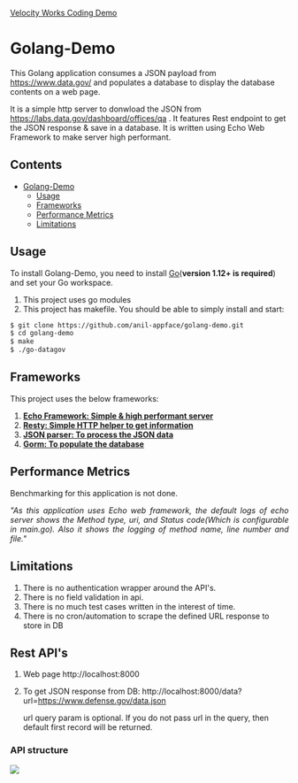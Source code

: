 <a href="https://www.velocityworks.io/home">Velocity Works Coding Demo</a>
# Golang-Demo

This Golang application consumes a JSON payload from https://www.data.gov/ and populates a database to display the database contents on a web page.

It is a simple http server to donwload the JSON from https://labs.data.gov/dashboard/offices/qa . It features Rest endpoint to get the JSON response & save in a database. It is written using Echo Web Framework to make server high performant.


## Contents

- [Golang-Demo](#golang-demo)
  - [Usage](#usage)
  - [Frameworks](#frameworks)
  - [Performance Metrics](#performance-metrics)
  - [Limitations](#limitations)


## Usage

To install Golang-Demo, you need to install [Go](https://golang.org/)(**version 1.12+ is required**) and set your Go workspace.

1. This project uses go modules
2. This project has makefile. You should be able to simply install and start:

```sh
$ git clone https://github.com/anil-appface/golang-demo.git
$ cd golang-demo
$ make
$ ./go-datagov
```


## Frameworks

This project uses the below frameworks:

1. <a href="https://github.com/labstack/echo"><strong>Echo Framework: Simple & high performant server</strong></a>
2. <a href="https://github.com/go-resty/resty"><strong>Resty: Simple HTTP helper to get information</strong></a>
3. <a href="https://github.com/buger/jsonparser"><strong>JSON parser: To process the JSON data</strong></a>
4. <a href="https://github.com/jinzhu/gorm"><strong>Gorm: To populate the database</strong></a>

## Performance Metrics

Benchmarking for this application is not done.

<p align="justify"><i>"As this application uses Echo web framework, the default logs of echo server shows the Method type, uri, and Status code(Which is configurable in main.go). Also it shows the logging of method name, line number and file."</i></p>


## Limitations

1. There is no authentication wrapper around the API's.
2. There is no field validation in api.
4. There is no much test cases written in the interest of time.
5. There is no cron/automation to scrape the defined URL response to store in DB

## Rest API's 


1. Web page 
    http://localhost:8000 

2. To get JSON response from DB: 
    http://localhost:8000/data?url=https://www.defense.gov/data.json

    url query param is optional. If you do not pass url in the query, then default first record will be returned.

### API structure

<img src="https://github.com/anil-appface/Golang-Demo/blob/master/docs/explanation.jpg"></img>
